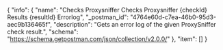 {
  "info": {
    "name": "Checks Proxysniffer Checks Proxysniffer {checkId} Results {resultId} Errorlog",
    "_postman_id": "4764e60d-c7ea-46b0-95d3-aec9b136465f",
    "description": "Gets an error log of the given ProxySniffer check result.",
    "schema": "https://schema.getpostman.com/json/collection/v2.0.0/"
  },
  "item": []
}